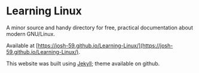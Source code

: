 # Learning Linux

A minor source and handy directory for free,
practical documentation about modern GNU/Linux.

Available at [https://josh-59.github.io/Learning-Linux/](https://josh-59.github.io/Learning-Linux/).

This website was built using [Jekyll](https://jekyllrb.com/); theme
available on github.
